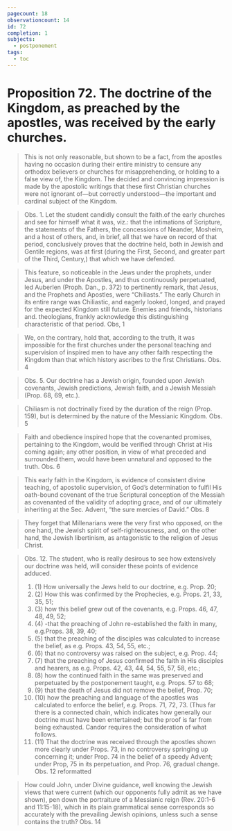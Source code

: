 ```yaml
---
pagecount: 18
observationcount: 14
id: 72
completion: 1
subjects:
  - postponement
tags:
  - toc
---
```

# Proposition 72. The doctrine of the Kingdom, as preached by the apostles, was received by the early churches.

>This is not only reasonable, but shown to be a fact, from the apostles having no occasion during their entire ministry to censure any orthodox believers or churches for misapprehending, or holding to a false view of, the Kingdom. The decided and convincing impression is made by the apostolic writings that these first Christian churches were not ignorant of—but correctly understood—the important and cardinal subject of the Kingdom.

>Obs. 1. Let the student candidly consult the faith.of the early churches and see for himself what it was, viz.: that the intimations of Scripture, the statements of the Fathers, the concessions of Neander, Mosheim, and a host of others, and, in brief, all that we have on record of that period, conclusively proves that the doctrine held, both in Jewish and Gentile regions, was at first (during the First, Second, and greater part of the Third, Century,) that which we have defended.


>This feature, so noticeable in the Jews under the prophets, under Jesus, and under the Apostles, and thus continuously perpetuated, led Auberlen (Proph. Dan., p. 372) to pertinently remark, that Jesus, and the Prophets and Apostles, were “Chiliasts.” The early Church in its entire range was Chiliastic, and eagerly looked, longed, and prayed for the expected Kingdom still future. Enemies and friends, historians and. theologians, frankly acknowledge this distinguishing characteristic of that period.
>Obs, 1

>We, on the contrary, hold that, according to the truth, it was impossible for the first churches under the personal teaching and supervision of inspired men to have any other faith respecting the Kingdom than that which history ascribes to the first Christians.
>Obs. 4

>Obs. 5. Our doctrine has a Jewish origin, founded upon Jewish covenants, Jewish predictions, Jewish faith, and a Jewish Messiah (Prop. 68, 69, etc.).

>Chiliasm is not doctrinally fixed by the duration of the reign (Prop. 159), but is determined by the nature of the Messianic Kingdom.
>Obs. 5

>Faith and obedience inspired hope that the covenanted promises, pertaining to the Kingdom, would be verified through Christ at His coming again; any other position, in view of what preceded and surrounded them, would have been unnatural and opposed to the truth.
>Obs. 6

>This early faith in the Kingdom, is evidence of consistent divine teaching, of apostolic supervision, of God’s determination to fulfil His oath-bound covenant of the true Scriptural conception of the Messiah as covenanted of the validity of adopting grace, and of our ultimately inheriting at the Sec. Advent, “the sure mercies of David.”
>Obs. 8

>They forget that Millenarians were the very first who opposed, on the one hand, the Jewish spirit of self-righteousness, and, on the other hand, the Jewish libertinism, as antagonistic to the religion of Jesus Christ.


>Obs. 12. The student, who is really desirous to see how extensively our doctrine was held, will consider these points of evidence adduced. 
>1. (1) How universally the Jews held to our doctrine, e.g. Prop. 20; 
>2. (2) How this was confirmed by the Prophecies, e.g. Props. 21, 33, 35, 51; 
>3. (3) how this belief grew out of the covenants, e.g. Props. 46, 47, 48, 49, 52; 
>4. (4) -that the preaching of John re-established the faith in many, e.g.Props. 38, 39, 40; 
>5. (5) that the preaching of the disciples was calculated to increase the belief, as e.g. Props. 43, 54, 55, etc.; 
>6. (6) that no controversy was raised on the subject, e.g. Prop. 44; 
>7. (7) that the preaching of Jesus confirmed the faith in His disciples and hearers, as e.g. Props. 42, 43, 44, 54, 55, 57, 58, etc.; 
>8. (8) how the continued faith in the same was preserved and perpetuated by the postponement taught, e.g. Props. 57 to 68; 
>9. (9) that the death of Jesus did not remove the belief, Prop. 70; 
>10. (10) how the preaching and language of the apostles was calculated to enforce the belief, e.g. Props. 71, 72, 73. (Thus far there is a connected chain, which indicates how generally our doctrine must have been entertained; but the proof is far from being exhausted. Candor requires the consideration of what follows. 
>11. (11) That the doctrine was received through the apostles shown more clearly under Props. 73, in no controversy springing up concerning it; under Prop. 74 in the belief of a speedy Advent; under Prop, 75 in its perpetuation, and Prop. 76, gradual change.
>Obs. 12 reformatted

>How could John, under Divine guidance, well knowing the Jewish views that were current (which our opponents fully admit as we have shown), pen down the portraiture of a Messianic reign (Rev. 20:1-6 and 11:15-18), which in its plain grammatical sense corresponds so accurately with the prevailing Jewish opinions, unless such a sense contains the truth?
>Obs. 14


